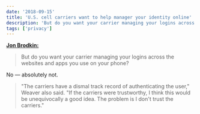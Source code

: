 ```yaml
---
date: '2018-09-15'
title: 'U.S. cell carriers want to help manager your identity online'
description: 'But do you want your carrier managing your logins across the websites and apps you use on your phone?'
tags: ['privacy']
---
```


**[Jon Brodkin:](https://arstechnica.com/information-technology/2018/09/att-and-verizon-want-to-manage-your-identity-across-websites-and-apps/)**

> But do you want your carrier managing your logins across the websites and apps you use on your phone?

No — absolutely not.<!-- excerpt -->

> "The carriers have a dismal track record of authenticating the user," Weaver also said. "If the carriers were trustworthy, I think this would be unequivocally a good idea. The problem is I don't trust the carriers."
